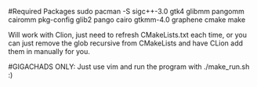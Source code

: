 #Required Packages
sudo pacman -S sigc++-3.0 gtk4 glibmm pangomm cairomm pkg-config glib2 pango cairo gtkmm-4.0 graphene cmake make

Will work with Clion, just need to refresh CMakeLists.txt each time, or you can just remove the glob recursive from CMakeLists and have CLion add them in manually for you.

#GIGACHADS ONLY:
Just use vim and run the program with ./make_run.sh :)
